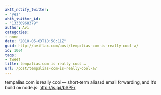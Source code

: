```yaml
---
aktt_notify_twitter:
- "yes"
aktt_twitter_id:
- "13330968379"
author: Avi
categories:
- none
date: "2010-05-03T18:58:11Z"
guid: http://aviflax.com/post/tempalias-com-is-really-cool-a/
id: 1004
tags:
- tweet
title: tempalias.com is really cool …
url: /post/tempalias-com-is-really-cool-a/
---
```

tempalias.com is really cool — short-term aliased email forwarding, and it&#8217;s build on node.js: <a href="http://is.gd/bSPEr" rel="nofollow">http://is.gd/bSPEr</a>